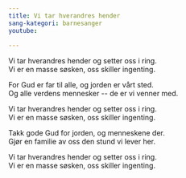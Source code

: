 ```yaml
---
title: Vi tar hverandres hender
sang-kategori: barnesanger
youtube: 
 
---
```


Vi tar hverandres hender og setter oss i ring.  
Vi er en masse søsken, oss skiller ingenting.

For Gud er far til alle, og jorden er vårt sted.  
Og alle verdens mennesker -- de er vi venner med.

Vi tar hverandres hender og setter oss i ring.  
Vi er en masse søsken, oss skiller ingenting.

Takk gode Gud for jorden, og menneskene der.  
Gjør en familie av oss den stund vi lever her.

Vi tar hverandres hender og setter oss i ring.  
Vi er en masse søsken, oss skiller ingenting.
